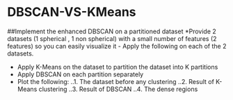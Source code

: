 # DBSCAN-VS-KMeans
##Implement the enhanced DBSCAN on a partitioned dataset
*Provide 2 datasets (1 spherical , 1 non spherical) with a small number of features (2 features) so you can easily visualize it - Apply the following on each of the 2 datasets.
* Apply K-Means on the dataset to partition the dataset into K partitions
* Apply DBSCAN on each partition separately
* Plot the following:
..1. The dataset before any clustering
..2. Result of K-Means clustering
..3. Result of DBSCAN
..4. The dense regions
